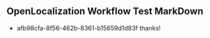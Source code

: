 ## OpenLocalization Workflow Test MarkDown
* afb98cfa-8f56-462b-8361-b15659d1d83f thanks!

<!--HONumber=Sep16_HO1-->


